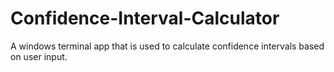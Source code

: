 # Confidence-Interval-Calculator
A windows terminal app that is used to calculate confidence intervals based on user input.
